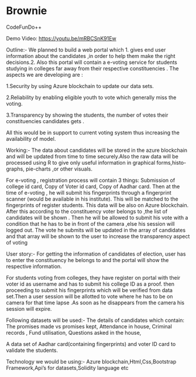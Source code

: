 # Brownie
CodeFunDo++

Demo Video: https://youtu.be/mRBCSnK91Ew

Outline:-
We planned to build a web portal which 1. gives end user information about the candidates ,in order to help them make the right decisions.2. Also this portal will contain a e-voting service for students studying in colleges far away from their respective constituencies .
The aspects we are developing are :

1.Security by using Azure blockchain to update our data sets.

2.Reliability by enabling eligible youth to vote which generally miss the voting.

3.Transparency by showing the students, the number of votes their constituencies candidates gets .  

All this would be in support to current voting system thus increasing the availability of model.

Working:-
The data about candidates will be stored in the azure blockchain and will be updated from time to time securely.Also the raw data will be processed using R to give only useful information in graphical forms,histo-graphs, pie-charts ,or other visuals.

For e-voting , registration process will contain 3 things:
Submission of college id card,
Copy of Voter id card,
Copy of Aadhar card.
Then at the time of e-voting , he will submit his fingerprints through a fingerprint scanner (would be available in his institute). This will be matched to the fingerprints of register students. This data will be also on Azure blockchain.
After this according to the constituency voter belongs to ,the list of candidates will be shown .
Then he will be allowed to submit his vote with a condition that he has to be in front of the camera ,else his session will logged out.
The vote he submits will be updated in the array of candidates and that array will be shown to the user to increase the transparency aspect of voting
 
User story:-
For getting the information of candidates of election, user has to enter the constituency he belongs to and the portal will show the respective information.

For students voting from colleges, they have register on portal with their voter id as username and has to submit his college ID as a proof. then proceeding to submit his fingerprints which will be verified from data set.Then a user session will be allotted to vote where he has to be on camera for that time lapse .As soon as he disappears from the camera his session will expire.

Following datasets will be used:-
The details  of candidates which contain:
The promises made vs promises kept,
Attendance in house,
Criminal records ,
Fund utilisation,
Questions asked in the house,

A data set of Aadhar card(containing fingerprints) and voter ID card to validate the students.

Technology we would be using:-
Azure blockchain,Html,Css,Bootstrap Framework,Api’s for datasets,Solidity language etc














